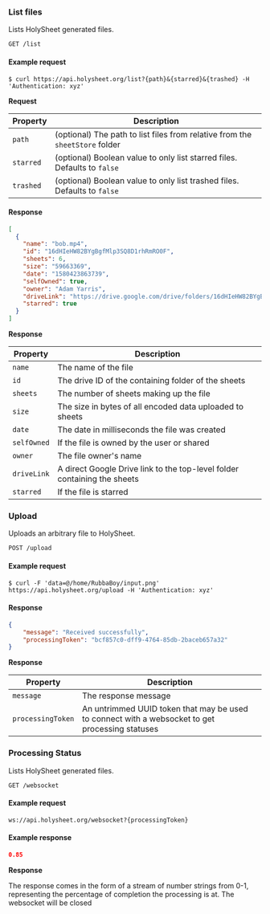 ### List files

Lists HolySheet generated files.

```endpoint
GET /list
```

#### Example request

```curl
$ curl https://api.holysheet.org/list?{path}&{starred}&{trashed} -H 'Authentication: xyz'
```

**Request**

| Property  | Description                                                  |
| --------- | ------------------------------------------------------------ |
| `path`    | (optional) The path to list files from relative from the `sheetStore` folder |
| `starred` | (optional) Boolean value to only list starred files. Defaults to `false` |
| `trashed` | (optional) Boolean value to only list trashed files. Defaults to `false` |



#### Response

```json
[
  {
    "name": "bob.mp4",
    "id": "16dHIeHW82BYgBgfMlp3SQ8D1rhRmRO0F",
    "sheets": 6,
    "size": "59663369",
    "date": "1580423863739",
    "selfOwned": true,
    "owner": "Adam Yarris",
    "driveLink": "https://drive.google.com/drive/folders/16dHIeHW82BYgBgfMlp3SQ8D1rhRmRO0F",
    "starred": true
  }
]
```

**Response**

| Property    | Description                                                  |
| ----------- | ------------------------------------------------------------ |
| `name`      | The name of the file                                         |
| `id`        | The drive ID of the containing folder of the sheets          |
| `sheets`    | The number of sheets making up the file                      |
| `size`      | The size in bytes of all encoded data uploaded to sheets     |
| `date`      | The date in milliseconds the file was created                |
| `selfOwned` | If the file is owned by the user or shared                   |
| `owner`     | The file owner's name                                        |
| `driveLink` | A direct Google Drive link to the top-level folder containing the sheets |
| `starred`   | If the file is starred                                       |



### Upload

Uploads an arbitrary file to HolySheet.

```endpoint
POST /upload
```

#### Example request

```curl
$ curl -F 'data=@/home/RubbaBoy/input.png' https://api.holysheet.org/upload -H 'Authentication: xyz'
```

#### Response

```json
{
    "message": "Received successfully",
    "processingToken": "bcf857c0-dff9-4764-85db-2baceb657a32"
}
```

**Response**

| Property          | Description                                                  |
| ----------------- | ------------------------------------------------------------ |
| `message`         | The response message                                         |
| `processingToken` | An untrimmed UUID token that may be used to connect with a websocket to get processing statuses |




### Processing Status

Lists HolySheet generated files.

```endpoint
GET /websocket
```

#### Example request

```curl
ws://api.holysheet.org/websocket?{processingToken}
```

#### Example response

```json
0.85
```

**Response**

The response comes in the form of a stream of number strings from 0-1, representing the percentage of completion the processing is at. The websocket will be closed 
